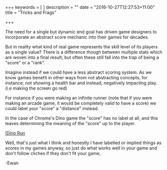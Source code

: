 +++
keywords = [
]
description = ""
date = "2016-10-27T12:27:53+11:00"
title = "Tricks and Frags"

+++

The need for a single but dynamic end goal has driven game designers to incorporate an abstract score mechanic into their games for decades.

But in reality what kind of real game represents the skill level of its players as a single value? There is a difference though between multiple stats which are woven into a final result; but often these still fall into the trap of being a "score" or a "rank".

Imagine instead if we could have a less abstract scoring system. As we know games benefit in other ways from not abstracting concepts, for instance; not showing a health bar and instead, negatively impacting play. (i.e making the screen go red)

For instance if you were making an infinite runner (note that if you were making an arcade game, it would be completely valid to have a score) we could label your "score" a "distance" instead.

In the case of Chrome's Dino game the "score" has no label at all, and this leaves determining the meaning of the "score" up to the player.

[!Dino Run](/img/dino-run.png)

Well, that's just what I think and honestly I have labelled or implied things as scores in my games anyway, so just do what works well in your game and don't follow cliches if they don't fit your game,

-Ewan
